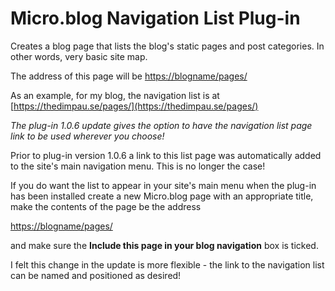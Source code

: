 # Micro.blog Navigation List Plug-in

Creates a blog page that lists the blog's static pages and post categories. In other words, very basic site map.

The address of this page will be [https://blogname/pages/](https://blogname/pages/)

As an example, for my blog, the navigation list is at [https://thedimpau.se/pages/](https://thedimpau.se/pages/)

_The plug-in 1.0.6 update gives the option to have the navigation list page link to be used wherever you choose!_

Prior to plug-in version 1.0.6 a link to this list page was automatically added to the site's main navigation menu. This is no longer the case!

If you do want the list to appear in your site's main menu when the plug-in has been installed create a new Micro.blog page with an appropriate title, make the contents of the page be the address 

[https://blogname/pages/](https://blogname/pages/)

and make sure the **Include this page in your blog navigation** box is ticked.

I felt this change in the update is more flexible - the link to the navigation list can be named and positioned as desired!